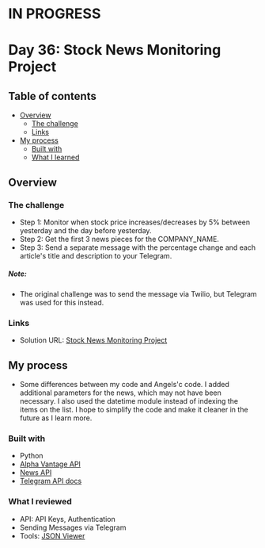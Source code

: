# IN PROGRESS
# Day 36: Stock News Monitoring Project

## Table of contents

- [Overview](#overview)
  - [The challenge](#the-challenge)
  - [Links](#links)
- [My process](#my-process)
  - [Built with](#built-with)
  - [What I learned](#what-i-learned)

## Overview

### The challenge

- Step 1: Monitor when stock price increases/decreases by 5% between yesterday and the day before yesterday.
- Step 2: Get the first 3 news pieces for the COMPANY_NAME. 
- Step 3: Send a separate message with the percentage change and each article's title and description to your Telegram.  

##### Note:
- The original challenge was to send the message via Twilio, but Telegram was used for this instead.

### Links

- Solution URL: [Stock News Monitoring Project](https://github.com/Mikerniker/100_Days_of_Python/tree/main/Day36)

## My process
- Some differences between my code and Angels'c code. I added additional parameters for the news, which may not have been necessary. I also used the datetime module instead of indexing the items on the list. I hope to simplify the code and make it cleaner in the future as I learn more. 

### Built with

- Python
- [Alpha Vantage API](https://www.alphavantage.co)
- [News API](https://newsapi.org)
- [Telegram API docs](https://core.telegram.org/bots/api)


### What I reviewed
- API: API Keys, Authentication
- Sending Messages via Telegram
- Tools: [JSON Viewer](http://jsonviewer.stack.hu/)